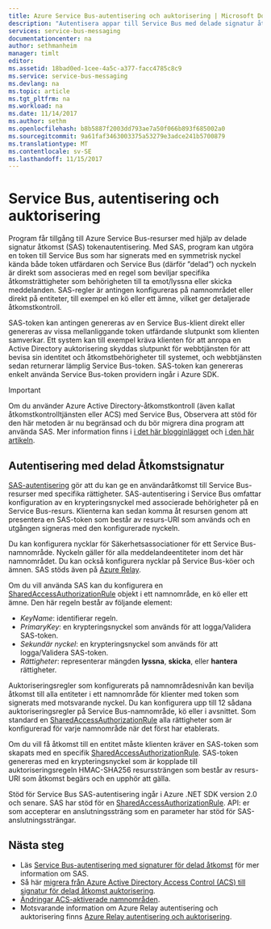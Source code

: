 ```yaml
---
title: Azure Service Bus-autentisering och auktorisering | Microsoft Docs
description: "Autentisera appar till Service Bus med delade signatur åtkomst (SAS)-autentisering."
services: service-bus-messaging
documentationcenter: na
author: sethmanheim
manager: timlt
editor: 
ms.assetid: 18bad0ed-1cee-4a5c-a377-facc4785c8c9
ms.service: service-bus-messaging
ms.devlang: na
ms.topic: article
ms.tgt_pltfrm: na
ms.workload: na
ms.date: 11/14/2017
ms.author: sethm
ms.openlocfilehash: b8b5887f2003dd793ae7a50f066b893f685002a0
ms.sourcegitcommit: 9a61faf3463003375a53279e3adce241b5700879
ms.translationtype: MT
ms.contentlocale: sv-SE
ms.lasthandoff: 11/15/2017
---
```

# <a name="service-bus-authentication-and-authorization"></a>Service Bus, autentisering och auktorisering

Program får tillgång till Azure Service Bus-resurser med hjälp av delade signatur åtkomst (SAS) tokenautentisering. Med SAS, program kan utgöra en token till Service Bus som har signerats med en symmetrisk nyckel kända både token utfärdaren och Service Bus (därför ”delad”) och nyckeln är direkt som associeras med en regel som beviljar specifika åtkomsträttigheter som behörigheten till ta emot/lyssna eller skicka meddelanden. SAS-regler är antingen konfigureras på namnområdet eller direkt på entiteter, till exempel en kö eller ett ämne, vilket ger detaljerade åtkomstkontroll.

SAS-token kan antingen genereras av en Service Bus-klient direkt eller genereras av vissa mellanliggande token utfärdande slutpunkt som klienten samverkar. Ett system kan till exempel kräva klienten för att anropa en Active Directory auktorisering skyddas slutpunkt för webbtjänsten för att bevisa sin identitet och åtkomstbehörigheter till systemet, och webbtjänsten sedan returnerar lämplig Service Bus-token. SAS-token kan genereras enkelt använda Service Bus-token providern ingår i Azure SDK. 

> [!IMPORTANT]
> Om du använder Azure Active Directory-åtkomstkontroll (även kallat åtkomstkontrolltjänsten eller ACS) med Service Bus, Observera att stöd för den här metoden är nu begränsad och du bör migrera dina program att använda SAS. Mer information finns i [i det här blogginlägget](https://blogs.msdn.microsoft.com/servicebus/2017/06/01/upcoming-changes-to-acs-enabled-namespaces/) och [i den här artikeln](service-bus-migrate-acs-sas.md).

## <a name="shared-access-signature-authentication"></a>Autentisering med delad Åtkomstsignatur

[SAS-autentisering](service-bus-sas.md) gör att du kan ge en användaråtkomst till Service Bus-resurser med specifika rättigheter. SAS-autentisering i Service Bus omfattar konfiguration av en krypteringsnyckel med associerade behörigheter på en Service Bus-resurs. Klienterna kan sedan komma åt resursen genom att presentera en SAS-token som består av resurs-URI som används och en utgången signeras med den konfigurerade nyckeln.

Du kan konfigurera nycklar för Säkerhetsassociationer för ett Service Bus-namnområde. Nyckeln gäller för alla meddelandeentiteter inom det här namnområdet. Du kan också konfigurera nycklar på Service Bus-köer och ämnen. SAS stöds även på [Azure Relay](../service-bus-relay/relay-authentication-and-authorization.md).

Om du vill använda SAS kan du konfigurera en [SharedAccessAuthorizationRule](/dotnet/api/microsoft.servicebus.messaging.sharedaccessauthorizationrule) objekt i ett namnområde, en kö eller ett ämne. Den här regeln består av följande element:

* *KeyName*: identifierar regeln.
* *PrimaryKey*: en krypteringsnyckel som används för att logga/Validera SAS-token.
* *Sekundär nyckel*: en krypteringsnyckel som används för att logga/Validera SAS-token.
* *Rättigheter*: representerar mängden **lyssna**, **skicka**, eller **hantera** rättigheter.

Auktoriseringsregler som konfigurerats på namnområdesnivån kan bevilja åtkomst till alla entiteter i ett namnområde för klienter med token som signerats med motsvarande nyckel. Du kan konfigurera upp till 12 sådana auktoriseringsregler på Service Bus-namnområde, kö eller i avsnittet. Som standard en [SharedAccessAuthorizationRule](/dotnet/api/microsoft.servicebus.messaging.sharedaccessauthorizationrule) alla rättigheter som är konfigurerad för varje namnområde när det först har etablerats.

Om du vill få åtkomst till en entitet måste klienten kräver en SAS-token som skapats med en specifik [SharedAccessAuthorizationRule](/dotnet/api/microsoft.servicebus.messaging.sharedaccessauthorizationrule). SAS-token genereras med en krypteringsnyckel som är kopplade till auktoriseringsregeln HMAC-SHA256 resurssträngen som består av resurs-URI som åtkomst begärs och en upphör att gälla.

Stöd för Service Bus SAS-autentisering ingår i Azure .NET SDK version 2.0 och senare. SAS har stöd för en [SharedAccessAuthorizationRule](/dotnet/api/microsoft.servicebus.messaging.sharedaccessauthorizationrule). API: er som accepterar en anslutningssträng som en parameter har stöd för SAS-anslutningssträngar.

## <a name="next-steps"></a>Nästa steg

- Läs [Service Bus-autentisering med signaturer för delad åtkomst](service-bus-sas.md) för mer information om SAS.
- Så här [migrera från Azure Active Directory Access Control (ACS) till signatur för delad åtkomst auktorisering](service-bus-migrate-acs-sas.md).
- [Ändringar ACS-aktiverade namnområden](https://blogs.msdn.microsoft.com/servicebus/2017/06/01/upcoming-changes-to-acs-enabled-namespaces/).
- Motsvarande information om Azure Relay autentisering och auktorisering finns [Azure Relay autentisering och auktorisering](../service-bus-relay/relay-authentication-and-authorization.md). 

